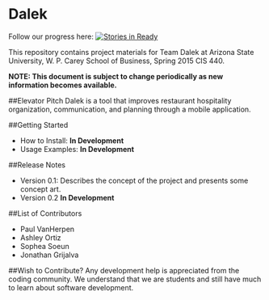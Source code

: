 # Dalek


Follow our progress here: [![Stories in Ready](https://badge.waffle.io/asu-cis-capstone/dalek.svg?label=ready&title=Ready)](http://waffle.io/asu-cis-capstone/dalek)


This repository contains project materials for Team Dalek at Arizona State University, W. P. Carey School of Business, Spring 2015 CIS 440.

**NOTE: This document is subject to change periodically as new information becomes available.**

##Elevator Pitch
Dalek is a tool that improves restaurant hospitality organization, communication, and planning through a mobile application.

##Getting Started
  - How to Install: **In Development**
  - Usage Examples: **In Development**
  
##Release Notes
  - Version 0.1: Describes the concept of the project and presents some concept art.
  - Version 0.2 **In Development**
  
##List of Contributors
* Paul VanHerpen
* Ashley Ortiz
* Sophea Soeun
* Jonathan Grijalva
  
##Wish to Contribute?
Any development help is appreciated from the coding community.  We understand that we are students and still have much to learn about software development.  
